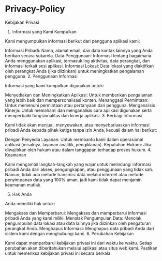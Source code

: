 # Privacy-Policy

Kebijakan Privasi

1. Informasi yang Kami Kumpulkan

Kami mengumpulkan informasi berikut dari pengguna aplikasi kami:

Informasi Pribadi: Nama, alamat email, dan data kontak lainnya yang Anda berikan secara sukarela.
Data Penggunaan: Informasi tentang bagaimana Anda menggunakan aplikasi, termasuk log aktivitas, data perangkat, dan informasi terkait sesi aplikasi.
Informasi Lokasi: Data lokasi yang diaktifkan oleh perangkat Anda (jika diizinkan) untuk meningkatkan pengalaman pengguna.
2. Penggunaan Informasi

Informasi yang kami kumpulkan digunakan untuk:

Menyediakan dan Meningkatkan Aplikasi: Untuk memberikan pengalaman yang lebih baik dan mempersonalisasi konten.
Menanggapi Permintaan: Untuk memenuhi permintaan atau pertanyaan dari pengguna.
Menganalisis Kinerja: Untuk memahami dan menganalisis cara aplikasi digunakan serta memperbaiki fungsionalitas dan kinerja aplikasi.
3. Berbagi Informasi

Kami tidak akan menjual, menyewakan, atau menyebarluaskan informasi pribadi Anda kepada pihak ketiga tanpa izin Anda, kecuali dalam hal berikut:

Dengan Penyedia Layanan: Untuk membantu kami dalam operasional aplikasi (misalnya, layanan analitik, pengiklanan).
Kepatuhan Hukum: Jika diwajibkan oleh hukum atau dalam tanggapan terhadap proses hukum.
4. Keamanan

Kami mengambil langkah-langkah yang wajar untuk melindungi informasi pribadi Anda dari akses, pengungkapan, atau penggunaan yang tidak sah. Namun, tidak ada metode transmisi data melalui internet atau metode penyimpanan data yang 100% aman, jadi kami tidak dapat menjamin keamanan mutlak.

5. Hak Anda

Anda memiliki hak untuk:

Mengakses dan Memperbarui: Mengakses dan memperbarui informasi pribadi Anda yang kami miliki.
Menolak Pengumpulan Data: Menolak pengumpulan data lokasi atau data lainnya jika diizinkan oleh pengaturan perangkat Anda.
Menghapus Informasi: Menghapus data pribadi Anda dari sistem kami dengan menghubungi kami.
6. Perubahan Kebijakan

Kami dapat memperbarui kebijakan privasi ini dari waktu ke waktu. Setiap perubahan akan diberitahukan melalui aplikasi atau situs web kami. Pastikan untuk memeriksa kebijakan privasi ini secara berkala.
